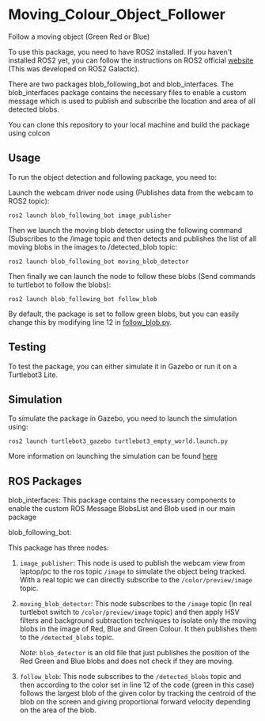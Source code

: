 # Moving_Colour_Object_Follower
Follow a moving object (Green Red or Blue)

To use this package, you need to have ROS2 installed. If you haven't installed ROS2 yet, you can follow the instructions on ROS2 official [website](https://docs.ros.org/en/galactic/Installation.html) (This was developed on ROS2 Galactic).

There are two packages blob_following_bot and blob_interfaces. The blob_interfaces package contains the necessary files to enable a custom message which is used to publish and subscribe the location and area of all detected blobs. 

You can clone this repository to your local machine and build the package using colcon

## Usage

To run the object detection and following package, you need to:

Launch the webcam driver node using (Publishes data from the webcam to ROS2 topic):

```
ros2 launch blob_following_bot image_publisher
```

Then we launch the moving blob detector using the following command (Subscribes to the /image topic and then detects and publishes the list of all moving blobs in the images to /detected_blob topic:
```
ros2 launch blob_following_bot moving_blob_detector
```

Then finally we can launch the node to follow these blobs (Send  commands to turtlebot to follow the blobs):
```
ros2 launch blob_following_bot follow_blob
```

By default, the package is set to follow green blobs, but you can easily change this by modifying line 12 in [follow_blob.py](https://github.com/AmzArch/Moving_Colour_Object_Follower/blob/main/src/blob_following_bot/blob_following_bot/follow_blob.py).


## Testing
To test the package, you can either simulate it in Gazebo or run it on a Turtlebot3 Lite.

## Simulation
To simulate the package in Gazebo, you need to launch the simulation using:
```
ros2 launch turtlebot3_gazebo turtlebot3_empty_world.launch.py
```

More information on launching the simulation can be found [here](https://ubuntu.com/blog/simulate-the-turtlebot3)


## ROS Packages

blob_interfaces: 
  This package contains the necessary components to enable the custom ROS Message BlobsList and Blob used in our main package

blob_following_bot:

  This package has three nodes:

1. `image_publisher`: This node is used to publish the webcam view from laptop/pc to the ros topic `/image` to simulate the object being tracked. With a real topic we can directly subscribe to the `/color/preview/image` topic.

2. `moving_blob_detector`: This node subscribes to the `/image` topic (In real turtlebot switch to `/color/preview/image` topic) and then apply HSV filters and background subtraction techniques to isolate only the moving blobs in the image of Red, Blue and Green Colour. It then publishes them to the `/detected_blobs` topic.

    *Note*: `blob_detector` is an old file that just publishes the position of the Red Green and Blue blobs and does not check if they are moving.

3. `follow_blob`: This node subscribes to the `/detected_blobs` topic and then according to the color set in line 12 of the code (green in this case) follows the largest blob of the given color by tracking the centroid of the blob on the screen and giving proportional forward velocity depending on the area of the blob.

    
